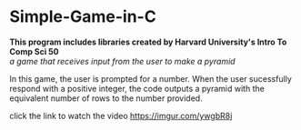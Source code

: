 # Simple-Game-in-C
 <b>This program includes libraries created by Harvard University's Intro To Comp Sci 50</b>
 <br/>
 <i> a game that receives input from the user to make a pyramid </i>

<p>In this game, the user is prompted for a number. When the user sucessfully respond with a positive integer, the code outputs a pyramid with the equivalent number of rows to the number provided.</p>

click the link to watch the video
https://imgur.com/ywgbR8j
